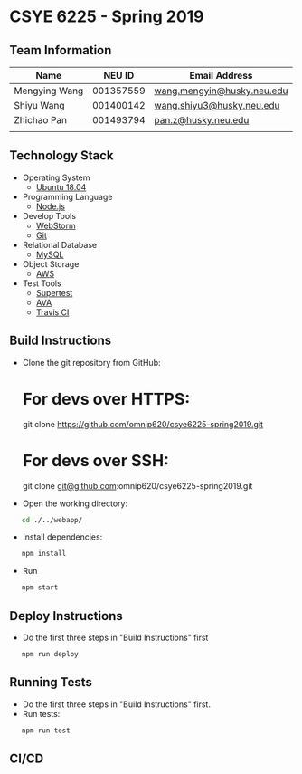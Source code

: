 # CSYE 6225 - Spring 2019

## Team Information

| Name | NEU ID | Email Address |
| --- | --- | --- |
| Mengying Wang | 001357559 | wang.mengyin@husky.neu.edu |
| Shiyu Wang | 001400142 | wang.shiyu3@husky.neu.edu |
| Zhichao Pan | 001493794 | pan.z@husky.neu.edu |
| | | |

## Technology Stack
* Operating System
  * [Ubuntu 18.04](http://releases.ubuntu.com/bionic/)
* Programming Language
  * [Node.js](https://nodejs.org/en/) 
* Develop Tools
  * [WebStorm](https://www.jetbrains.com/webstorm/)
  * [Git](https://git-scm.com)
* Relational Database
  * [MySQL](https://www.mysql.com)
* Object Storage
  * [AWS](https://aws.amazon.com)
* Test Tools
  * [Supertest](https://www.npmjs.com/package/supertest)
  * [AVA](https://github.com/avajs)
  * [Travis CI](https://travis-ci.org)
  
## Build Instructions
* Clone the git repository from GitHub:
            
     
     # For devs over HTTPS:
     git clone https://github.com/omnip620/csye6225-spring2019.git
           
     # For devs over SSH:
     git clone git@github.com:omnip620/csye6225-spring2019.git
* Open the working directory:
```bash
   cd ./../webapp/
   ```
* Install dependencies:
```bash
   npm install
   ```
* Run
```bash
   npm start
   ```
## Deploy Instructions
* Do the first three steps in "Build Instructions" first
```bash
   npm run deploy
   ```
## Running Tests
* Do the first three steps in "Build Instructions" first.
* Run tests:
```bash
   npm run test
   ```

## CI/CD


